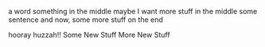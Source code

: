 a word
something in the middle
maybe I want more stuff in the middle
some sentence
and now, some more stuff on the end

hooray huzzah!!
Some New Stuff
More New Stuff
